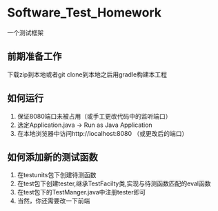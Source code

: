 # Software_Test_Homework
一个测试框架

## 前期准备工作
下载zip到本地或者git clone到本地之后用gradle构建本工程

## 如何运行
1. 保证8080端口未被占用（或手工更改代码中的监听端口）
2. 选定Application.java -> Run as Java Application
3. 在本地浏览器中访问http://localhost:8080 （或更改后的端口）

## 如何添加新的测试函数
1. 在testunits包下创建待测函数
2. 在test包下创建tester,继承TestFacilty类,实现与待测函数匹配的eval函数
3. 在test包下的TestManger.java中注册tester即可
4. 当然，你还需要改一下前端

